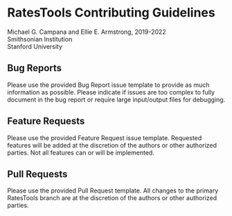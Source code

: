 # RatesTools Contributing Guidelines  
Michael G. Campana and Ellie E. Armstrong, 2019-2022  
Smithsonian Institution  
Stanford University

## Bug Reports  
Please use the provided Bug Report issue template to provide as much information as possible. Please indicate if issues are too complex to fully document in the bug report or require large input/output files for debugging.  

## Feature Requests  
Please use the provided Feature Request issue template. Requested features will be added at the discretion of the authors or other authorized parties. Not all features can or will be implemented.  

## Pull Requests  
Please use the provided Pull Request template. All changes to the primary RatesTools branch are at the discretion of the authors or other authorized parties.  
